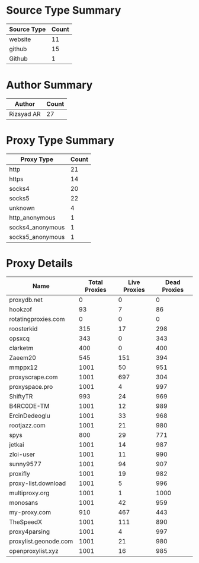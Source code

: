 # Source Type Summary

| Source Type | Count |
|-------------|-------|
| website | 11 |
| github | 15 |
| Github | 1 |


# Author Summary

| Author | Count |
|--------|-------|
| Rizsyad AR | 27 |


# Proxy Type Summary

| Proxy Type | Count |
|------------|-------|
| http | 21 |
| https | 14 |
| socks4 | 20 |
| socks5 | 22 |
| unknown | 4 |
| http_anonymous | 1 |
| socks4_anonymous | 1 |
| socks5_anonymous | 1 |


# Proxy Details

| Name | Total Proxies | Live Proxies | Dead Proxies |
|------|---------------|--------------|---------------|
| proxydb.net | 0 | 0 | 0 |
| hookzof | 93 | 7 | 86 |
| rotatingproxies.com | 0 | 0 | 0 |
| roosterkid | 315 | 17 | 298 |
| opsxcq | 343 | 0 | 343 |
| clarketm | 400 | 0 | 400 |
| Zaeem20 | 545 | 151 | 394 |
| mmppx12 | 1001 | 50 | 951 |
| proxyscrape.com | 1001 | 697 | 304 |
| proxyspace.pro | 1001 | 4 | 997 |
| ShiftyTR | 993 | 24 | 969 |
| B4RC0DE-TM | 1001 | 12 | 989 |
| ErcinDedeoglu | 1001 | 33 | 968 |
| rootjazz.com | 1001 | 21 | 980 |
| spys | 800 | 29 | 771 |
| jetkai | 1001 | 14 | 987 |
| zloi-user | 1001 | 11 | 990 |
| sunny9577 | 1001 | 94 | 907 |
| proxifly | 1001 | 19 | 982 |
| proxy-list.download | 1001 | 5 | 996 |
| multiproxy.org | 1001 | 1 | 1000 |
| monosans | 1001 | 42 | 959 |
| my-proxy.com | 910 | 467 | 443 |
| TheSpeedX | 1001 | 111 | 890 |
| proxy4parsing | 1001 | 4 | 997 |
| proxylist.geonode.com | 1001 | 21 | 980 |
| openproxylist.xyz | 1001 | 16 | 985 |
